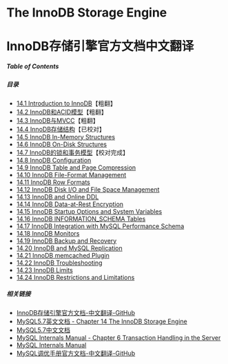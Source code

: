 # The InnoDB Storage Engine

# InnoDB存储引擎官方文档中文翻译

##### Table of Contents

##### 目录

- [14.1 Introduction to InnoDB](14.1_innodb-introduction.md)【粗翻】
- [14.2 InnoDB和ACID模型](14.2_mysql-acid.md)【粗翻】
- [14.3 InnoDB与MVCC](14.3_innodb-multi-versioning.md)【粗翻】
- [14.4 InnoDB存储结构](14.4_innodb-architecture.md)【已校对】
- [14.5 InnoDB In-Memory Structures](14.5_innodb-in-memory-structures.md)
- [14.6 InnoDB On-Disk Structures](14.6_innodb-on-disk-structures.md)
- [14.7 InnoDB的锁和事务模型](14.7_innodb-locking-transaction-model.md)【校对完成】
- [14.8 InnoDB Configuration]()
- [14.9 InnoDB Table and Page Compression]()
- [14.10 InnoDB File-Format Management]()
- [14.11 InnoDB Row Formats]()
- [14.12 InnoDB Disk I/O and File Space Management]()
- [14.13 InnoDB and Online DDL]()
- [14.14 InnoDB Data-at-Rest Encryption]()
- [14.15 InnoDB Startup Options and System Variables]()
- [14.16 InnoDB INFORMATION_SCHEMA Tables]()
- [14.17 InnoDB Integration with MySQL Performance Schema]()
- [14.18 InnoDB Monitors]()
- [14.19 InnoDB Backup and Recovery]()
- [14.20 InnoDB and MySQL Replication]()
- [14.21 InnoDB memcached Plugin]()
- [14.22 InnoDB Troubleshooting]()
- [14.23 InnoDB Limits]()
- [14.24 InnoDB Restrictions and Limitations]()

##### 相关链接

- [InnoDB存储引擎官方文档-中文翻译-GitHub](https://github.com/cncounter/translation/tree/master/tiemao_2020/44_innodb-storage-engine)
- [MySQL5.7英文文档 - Chapter 14 The InnoDB Storage Engine](https://dev.mysql.com/doc/refman/5.7/en/innodb-storage-engine.html)
- [MySQL5.7中文文档](https://www.docs4dev.com/docs/zh/mysql/5.7/reference)
- [MySQL Internals Manual - Chapter 6 Transaction Handling in the Server](./transaction-management.md)
- [MySQL Internals Manual](https://dev.mysql.com/doc/internals/en/)
- [MySQL调优手册官方文档-中文翻译-GitHub](https://github.com/cncounter/translation/tree/master/tiemao_2020/35_mysql_optimization/)
